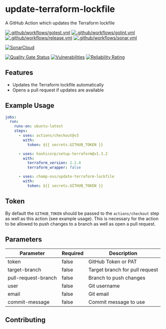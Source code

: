 # update-terraform-lockfile

A GitHub Action which updates the Terraform lockfile

[![.github/workflows/gotest.yml](https://github.com/champ-oss/update-terraform-lockfile/actions/workflows/gotest.yml/badge.svg?branch=main)](https://github.com/champ-oss/update-terraform-lockfile/actions/workflows/gotest.yml)
[![.github/workflows/golint.yml](https://github.com/champ-oss/update-terraform-lockfile/actions/workflows/golint.yml/badge.svg?branch=main)](https://github.com/champ-oss/update-terraform-lockfile/actions/workflows/golint.yml)
[![.github/workflows/release.yml](https://github.com/champ-oss/update-terraform-lockfile/actions/workflows/release.yml/badge.svg)](https://github.com/champ-oss/update-terraform-lockfile/actions/workflows/release.yml)
[![.github/workflows/sonar.yml](https://github.com/champ-oss/update-terraform-lockfile/actions/workflows/sonar.yml/badge.svg)](https://github.com/champ-oss/update-terraform-lockfile/actions/workflows/sonar.yml)

[![SonarCloud](https://sonarcloud.io/images/project_badges/sonarcloud-black.svg)](https://sonarcloud.io/summary/new_code?id=champ-oss_update-terraform-lockfile)

[![Quality Gate Status](https://sonarcloud.io/api/project_badges/measure?project=champ-oss_update-terraform-lockfile&metric=alert_status)](https://sonarcloud.io/summary/new_code?id=champ-oss_update-terraform-lockfile)
[![Vulnerabilities](https://sonarcloud.io/api/project_badges/measure?project=champ-oss_update-terraform-lockfile&metric=vulnerabilities)](https://sonarcloud.io/summary/new_code?id=champ-oss_update-terraform-lockfile)
[![Reliability Rating](https://sonarcloud.io/api/project_badges/measure?project=champ-oss_update-terraform-lockfile&metric=reliability_rating)](https://sonarcloud.io/summary/new_code?id=champ-oss_update-terraform-lockfile)

## Features
- Updates the Terraform lockfile automatically
- Opens a pull request if updates are available

## Example Usage

```yaml
jobs:
  run:
    runs-on: ubuntu-latest
    steps:
      - uses: actions/checkout@v3
        with:
          token: ${{ secrets.GITHUB_TOKEN }}

      - uses: hashicorp/setup-terraform@v1.3.2
        with:
          terraform_version: 1.1.4
          terraform_wrapper: false

      - uses: champ-oss/update-terraform-lockfile
        with:
          token: ${{ secrets.GITHUB_TOKEN }}
```

## Token
By default the `GITHUB_TOKEN` should be passed to the `actions/checkout` step as well as this action (see example usage). This is necessary for the action to be allowed to push changes to a branch as well as open a pull request.


## Parameters
| Parameter | Required | Description |
| --- | --- | --- |
| token | false | GitHub Token or PAT |
| target-branch | false | Target branch for pull request |
| pull-request-branch | false | Branch to push changes |
| user | false | Git username |
| email | false | Git email |
| commit-message | false | Commit message to use |

## Contributing

